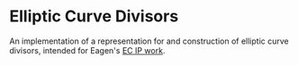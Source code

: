 # Elliptic Curve Divisors

An implementation of a representation for and construction of elliptic curve
divisors, intended for Eagen's [EC IP work](https://eprint.iacr.org/2022/596).
